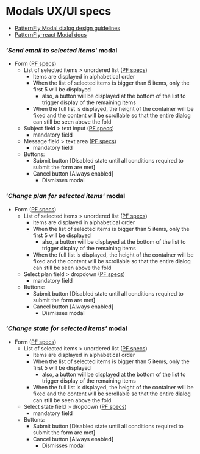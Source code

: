 # Modals UX/UI specs

* [PatternFly Modal dialog design guidelines](https://www.patternfly.org/v4/design-guidelines/usage-and-behavior/modal)
* [PatternFly-react Modal docs](https://www.patternfly.org/v4/documentation/react/components/modal)

### _'Send email to selected items'_ modal
* Form ([PF specs](https://www.patternfly.org/v4/documentation/react/components/form))
  * List of selected items > unordered list ([PF specs](https://www.patternfly.org/v4/documentation/react/components/list))
    * Items are displayed in alphabetical order
    * When the list of selected items is bigger than 5 items, only the first 5 will be displayed
      * also, a button will be displayed at the bottom of the list to trigger display of the remaining items
    * When the full list is displayed, the height of the container will be fixed and the content will be scrollable so that the entire dialog can still be seen above the fold
  * Subject field > text input ([PF specs](https://www.patternfly.org/v4/documentation/react/components/textinput))
    * mandatory field
  * Message field > text area ([PF specs](https://www.patternfly.org/v4/documentation/react/components/textarea))
    * mandatory field
  * Buttons:
    * Submit button [Disabled state until all conditions required to submit the form are met]
    * Cancel button [Always enabled]
      * Dismisses modal


### _'Change plan for selected items'_ modal
* Form ([PF specs](https://www.patternfly.org/v4/documentation/react/components/form))
  * List of selected items > unordered list ([PF specs](https://www.patternfly.org/v4/documentation/react/components/list))
    * Items are displayed in alphabetical order
    * When the list of selected items is bigger than 5 items, only the first 5 will be displayed
      * also, a button will be displayed at the bottom of the list to trigger display of the remaining items
    * When the full list is displayed, the height of the container will be fixed and the content will be scrollable so that the entire dialog can still be seen above the fold
  * Select plan field > dropdown ([PF specs](https://www.patternfly.org/v4/documentation/react/components/dropdown))
    * mandatory field
  * Buttons:
    * Submit button [Disabled state until all conditions required to submit the form are met]
    * Cancel button [Always enabled]
      * Dismisses modal


### _'Change state for selected items'_ modal
* Form ([PF specs](https://www.patternfly.org/v4/documentation/react/components/form))
  * List of selected items > unordered list ([PF specs](https://www.patternfly.org/v4/documentation/react/components/list))
    * Items are displayed in alphabetical order
    * When the list of selected items is bigger than 5 items, only the first 5 will be displayed
      * also, a button will be displayed at the bottom of the list to trigger display of the remaining items
    * When the full list is displayed, the height of the container will be fixed and the content will be scrollable so that the entire dialog can still be seen above the fold
  * Select state field > dropdown ([PF specs](https://www.patternfly.org/v4/documentation/react/components/dropdown))
    * mandatory field
  * Buttons:
    * Submit button [Disabled state until all conditions required to submit the form are met]
    * Cancel button [Always enabled]
      * Dismisses modal
